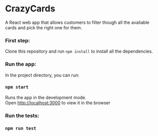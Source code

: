 # CrazyCards

A React web app that allows customers to filter though all the avaliable cards and pick the right one for them. 

### First step: 

Clone this repository and run `npm install` to install all the dependencies. 

### Run the app: 

In the project directory, you can run:

### `npm start`

Runs the app in the development mode.<br>
Open [http://localhost:3000](http://localhost:3000) to view it in the browser

### Run the tests: 

### `npm run test`
